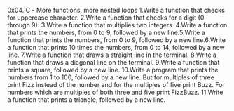 0x04. C - More functions, more nested loops
1.Write a function that checks for uppercase character.
2.Write a function that checks for a digit (0 through 9).
3.Write a function that multiplies two integers.
4.Write a function that prints the numbers, from 0 to 9, followed by a new line.5.Write a function that prints the numbers, from 0 to 9, followed by a new line.6.Write a function that prints 10 times the numbers, from 0 to 14, followed by a new line.
7.Write a function that draws a straight line in the terminal.
8.Write a function that draws a diagonal line on the terminal.
9.Write a function that prints a square, followed by a new line.
10.Write a program that prints the numbers from 1 to 100, followed by a new line. But for multiples of three print Fizz instead of the number and for the multiples of five print Buzz. For numbers which are multiples of both three and five print FizzBuzz.
11.Write a function that prints a triangle, followed by a new line.

